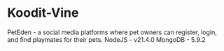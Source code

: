 # Koodit-Vine
PetEden - a social media platforms where pet owners can register, login, and find playmates for their pets.
NodeJS - v21.4.0
MongoDB - 5.9.2